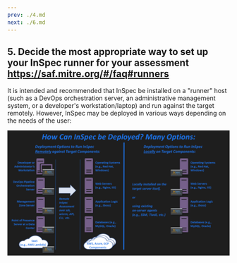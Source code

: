 ```yaml
---
prev: ./4.md
next: ./6.md
---
```


## 5. Decide the most appropriate way to set up your InSpec runner for your assessment https://saf.mitre.org/#/faq#runners

It is intended and recommended that InSpec be installed on a "runner" host (such as a DevOps orchestration server, an administrative management system, or a developer's workstation/laptop) and run against the target remotely. However, InSpec may be deployed in various ways depending on the needs of the user:

![Alt text](../assets/img/runner.png)
